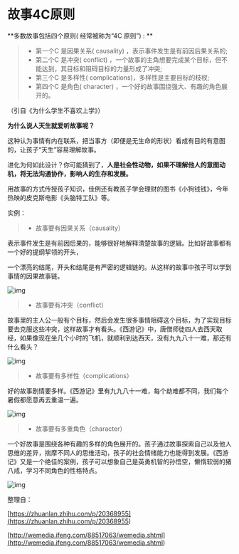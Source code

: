# 故事4C原则

**多数故事包括四个原则( 经常被称为“4C 原则”) : **

> - 第一个C 是因果关系( causality) ，表示事件发生是有前因后果关系的; 
> - 第二个C 是冲突( conflict) ，一个故事的主角想要完成某个目标，但不能达到，其目标和阻碍目标的力量形成了冲突; 
> - 第三个C 是多样性( complications)，多样性是主要目标的枝杈; 
> - 第四个C 是角色( character) ，一个好的故事围绕强大、有趣的角色展开的。

（引自《为什么学生不喜欢上学》）

**为什么说人天生就爱听故事呢？**

这种认为事情有内在联系，把当事方（即便是无生命的形状）看成有目的有意图的，让孩子“天生”容易理解故事。

进化为何如此设计？你可能猜到了，**人是社会性动物，如果不理解他人的意图动机，将无法沟通协作，影响人的生存和发展。**

用故事的方式传授孩子知识，佳例还有教孩子学会理财的图书《小狗钱钱》，今年热映的皮克斯电影《头脑特工队》等。  



实例：

> - 故事要有因果关系（causality）

​    表示事件发生是有前因后果的，能够很好地解释清楚故事的逻辑。比如好故事都有一个好的提纲挈领的开头，    

​    一个漂亮的结尾，开头和结尾是有严密的逻辑链的。从这样的故事中孩子可以学到事情的因果故事链。

![img](http://e0.ifengimg.com/12/2018/1118/7B48011C41A0B4B28B4409A4528B1A72348A2926_size101_w490_h693.jpeg)

> - 故事要有冲突（conflict）

故事里的主人公一般有个目标，然后会发生很多事情阻碍这个目标，为了实现目标要去克服这些冲突，这样故事才有看头。《西游记》中，唐僧师徒四人去西天取经，如果像现在坐几个小时的飞机，就顺利到达西天，没有九九八十一难，那还有什么看头？

![img](http://e0.ifengimg.com/02/2018/1118/F67D4DE257A99C77596E947FCBB9FF552F8BCCE4_size176_w850_h575.jpeg)

> - 故事要有多样性（complications）

好的故事剧情要多样。《西游记》里有九九八十一难，每个劫难都不同，我们每个暑假都愿意再去重温一遍。

![img](http://e0.ifengimg.com/04/2018/1118/A567ECE1815BD40B3B9EF79DCE80DAF571CD4AA3_size389_w690_h917.jpeg)

> - 故事要有多重角色（character）

一个好故事是围绕各种有趣的多样的角色展开的。孩子通过故事探索自己以及他人思维的差异，揣摩不同人的思维活动，孩子的社会情绪能力也能得到发展。《西游记》又是一个绝佳的案例，孩子可以想象自己是英勇机智的孙悟空，懒惰软弱的猪八戒，学习不同角色的性格特点。

![img](http://e0.ifengimg.com/08/2018/1118/ED3DDB242791F43F67E71175F8FE8377E99134B3_size122_w500_h494.jpeg)

整理自：

[https://zhuanlan.zhihu.com/p/20368955](<https://zhuanlan.zhihu.com/p/20368955>)

[http://wemedia.ifeng.com/88517063/wemedia.shtml](<http://wemedia.ifeng.com/88517063/wemedia.shtml>)

